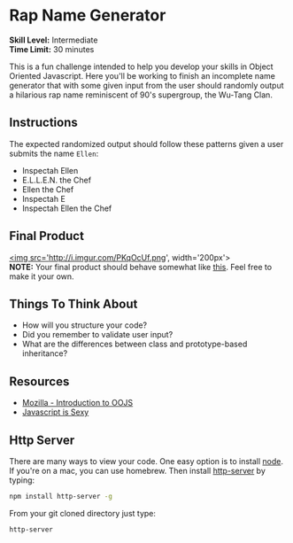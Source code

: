 # Rap Name Generator

__Skill Level:__ Intermediate  
__Time Limit:__ 30 minutes  

This is a fun challenge intended to help you develop your skills in Object Oriented Javascript. Here you'll be working to finish an incomplete name generator that with some given input from the user should randomly output a hilarious rap name reminiscent of 90's supergroup, the Wu-Tang Clan.

## Instructions
The expected randomized output should follow these patterns given a user submits the name `Ellen`:

- Inspectah Ellen
- E.L.L.E.N. the Chef
- Ellen the Chef
- Inspectah E
- Inspectah Ellen the Chef

## Final Product
<a href='http://i.imgur.com/PKqOcUf.png'><img src='http://i.imgur.com/PKqOcUf.png', width='200px'></a>  
__NOTE:__ Your final product should behave somewhat like [this](https://jaybobo.github.io/projects/rap-name-gen/). Feel free to make it your own.

## Things To Think About
- How will you structure your code?  
- Did you remember to validate user input?  
- What are the differences between class and prototype-based inheritance?  

## Resources
- [Mozilla - Introduction to OOJS](https://developer.mozilla.org/en-US/docs/Web/JavaScript/Introduction_to_Object-Oriented_JavaScript)
- [Javascript is Sexy](http://javascriptissexy.com/oop-in-javascript-what-you-need-to-know/)

## Http Server
There are many ways to view your code. One easy option is to install [node](https://nodejs.org/). If you're on a mac, you can use homebrew. Then install
[http-server](https://github.com/indexzero/http-server) by typing:
```bash
npm install http-server -g
```
From your git cloned directory just type:
```bash
http-server
```
